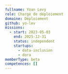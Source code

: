 ```yaml
---
fullname: Yoan Levy
role: Chargé de déploiement
domaine: Déploiement
github: yo-lev
missions:
  - start: 2023-05-03
    end: 2025-12-31
    status: independent
    startups:
      - data-inclusion
      - dora
memberType: beta
competences: []
---
```

